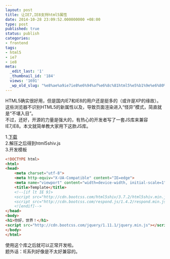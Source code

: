 ```yaml
---
layout: post
title: 让IE7,IE8支持html5属性
date: 2014-10-28 23:09:52.000000000 +08:00
type: post
published: true
status: publish
categories:
- frontend
tags:
- html5
- ie7
- ie8
meta:
  _edit_last: '1'
  _thumbnail_id: '184'
  views: '1691'
  _wp_old_slug: "%e8%ae%a9ie7ie8%e6%94%af%e6%8c%81html5%e5%b1%9e%e6%80%a7"
---
```

HTML5确实很好用，但是国内IE7和IE8的用户还是挺多的（或许是XP的缘故）。这些浏览器不识别HTML5的新属性以及<!doctype html>，导致页面渲染进入“怪异”模式，简直就是“不堪入目”。   
不过，还好，开源的力量是强大的，有热心的开发者写了一套JS库来兼容IE7,IE8。本文就简单教大家用下这款JS库。

1.[下载](https://og5r5kasb.qnssl.com/wp-content/uploads/2014/10/data.zip)   
2.解压之后得到html5shiv.js   
3.开发模板

```html
<!DOCTYPE html>
<html>
<head>
    <meta charset="utf-8">
    <meta http-equiv="X-UA-Compatible" content="IE=edge">
    <meta name="viewport" content="width=device-width, initial-scale=1">
    <title>Template</title>
    <!--[if lt IE 9]>
    <script src="http://cdn.bootcss.com/html5shiv/3.7.2/html5shiv.min.js"></script>
    <script src="http://cdn.bootcss.com/respond.js/1.4.2/respond.min.js"></script>
    <![endif]-->
</head>
<body>
<h1>你好，世界！</h1>
<script src="http://cdn.bootcss.com/jquery/1.11.1/jquery.min.js"></script>
</body>
</html>
```
使用这个库之后就可以正常开发啦。   
题外话：IE系列好像是不太好兼容的。